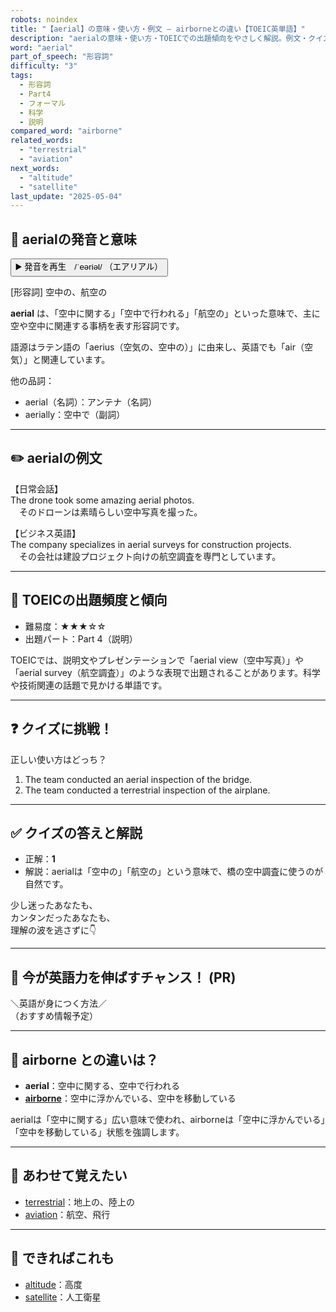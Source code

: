 ```yaml
---
robots: noindex
title: "【aerial】の意味・使い方・例文 ― airborneとの違い【TOEIC英単語】"
description: "aerialの意味・使い方・TOEICでの出題傾向をやさしく解説。例文・クイズ付きでairborneとの違いもわかりやすく学べます。"
word: "aerial"
part_of_speech: "形容詞"
difficulty: "3"
tags:
  - 形容詞
  - Part4
  - フォーマル
  - 科学
  - 説明
compared_word: "airborne"
related_words:
  - "terrestrial"
  - "aviation"
next_words:
  - "altitude"
  - "satellite"
last_update: "2025-05-04"
---
```


## 🔰 aerialの発音と意味

<button class="play-audio" onclick="playTTS('aerial')">
  <span class="play-audio-main">
    ▶️ 発音を再生　/ˈeəriəl/
  </span>
  <span class="play-audio-sub">
    （エアリアル）
  </span>
</button>

[形容詞] 空中の、航空の

**aerial** は、「空中に関する」「空中で行われる」「航空の」といった意味で、主に空や空中に関連する事柄を表す形容詞です。

語源はラテン語の「aerius（空気の、空中の）」に由来し、英語でも「air（空気）」と関連しています。

他の品詞：  
- aerial（名詞）：アンテナ（名詞）
- aerially：空中で（副詞）

---

## ✏️ aerialの例文

【日常会話】  
The drone took some amazing aerial photos.  
　そのドローンは素晴らしい空中写真を撮った。

【ビジネス英語】  
The company specializes in aerial surveys for construction projects.  
　その会社は建設プロジェクト向けの航空調査を専門としています。

---

## 🎯 TOEICの出題頻度と傾向

- 難易度：★★★☆☆
- 出題パート：Part 4（説明）

TOEICでは、説明文やプレゼンテーションで「aerial view（空中写真）」や「aerial survey（航空調査）」のような表現で出題されることがあります。科学や技術関連の話題で見かける単語です。

---

## ❓ クイズに挑戦！

正しい使い方はどっち？

1. The team conducted an aerial inspection of the bridge.  
2. The team conducted a terrestrial inspection of the airplane.

---

## ✅ クイズの答えと解説

- 正解：**1**
- 解説：aerialは「空中の」「航空の」という意味で、橋の空中調査に使うのが自然です。

少し迷ったあなたも、  
カンタンだったあなたも、  
理解の波を逃さずに👇️

---

## 🚀 今が英語力を伸ばすチャンス！ (PR)

<div class="info-center">
＼英語が身につく方法／<br>  
（おすすめ情報予定）
</div>

---

## 🤔  airborne との違いは？

- **aerial**：空中に関する、空中で行われる
- **[airborne](/word/airborne)**：空中に浮かんでいる、空中を移動している

aerialは「空中に関する」広い意味で使われ、airborneは「空中に浮かんでいる」「空中を移動している」状態を強調します。

---

## 🧩 あわせて覚えたい

- [terrestrial](/word/terrestrial)：地上の、陸上の
- [aviation](/word/aviation)：航空、飛行

---

## 📖 できればこれも

- [altitude](/word/altitude)：高度
- [satellite](/word/satellite)：人工衛星

<!-- cvid: aid14_bid00 -->
